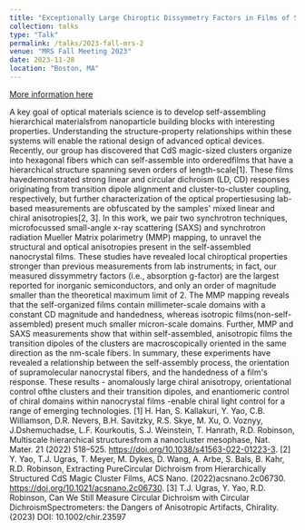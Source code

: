 ```yaml
---
title: "Exceptionally Large Chiroptic Dissymmetry Factors in Films of Supramolecular Magic-Sized Clusters"
collection: talks
type: "Talk"
permalink: /talks/2023-fall-mrs-2
venue: "MRS Fall Meeting 2023"
date: 2023-11-28
location: "Boston, MA"
---
```


[More information here](https://www.mrs.org/meetings-events/fall-meetings-exhibits/2023-mrs-fall-meeting/symposium-sessions/presentations/detail/2023_mrs_fall_meeting/2023_mrs_fall_meeting-3959012)

A key goal of optical materials science is to develop self-assembling hierarchical materialsfrom nanoparticle building blocks with interesting properties. Understanding the structure-property relationships within these systems will enable the rational design of advanced optical devices. Recently, our group has discovered that CdS magic-sized clusters organize into hexagonal fibers which can self-assemble into orderedfilms that have a hierarchical structure spanning seven orders of length-scale[1]. These films havedemonstrated strong linear and circular dichroism (LD, CD) responses originating from transition dipole alignment and cluster-to-cluster coupling, respectively, but further characterization of the optical propertiesusing lab-based measurements are obfuscated by the samples' mixed linear and chiral anisotropies[2, 3]. In this work, we pair two synchrotron techniques, microfocussed small-angle x-ray scattering (SAXS) and synchrotron radiation Mueller Matrix polarimetry (MMP) mapping, to unravel the structural and optical anisotropies present in the self-assembled nanocrystal films. These studies have revealed local chiroptical properties stronger than previous measurements from lab instruments; in fact, our measured dissymmetry factors (i.e., absorption g-factor) are the largest reported for inorganic semiconductors, and only an order of magnitude smaller than the theoretical maximum limit of 2. The MMP mapping reveals that the self-organized films contain millimeter-scale domains with a constant CD magnitude and handedness, whereas isotropic films(non-self-assembled) present much smaller micron-scale domains. Further, MMP and SAXS measurements show that within self-assembled, anisotropic films the transition dipoles of the clusters are macroscopically oriented in the same direction as the nm-scale fibers. In summary, these experiments have revealed a relationship between the self-assembly process, the orientation of supramolecular nanocrystal fibers, and the handedness of a film's response. These results - anomalously large chiral anisotropy, orientational control ofthe clusters and their transition dipoles, and enantiomeric control of chiral domains within nanocrystal films -enable chiral light control for a range of emerging technologies.
[1] H. Han, S. Kallakuri, Y. Yao, C.B. Williamson, D.R. Nevers, B.H. Savitzky, R.S. Skye, M. Xu, O. Voznyy, J.Dshemuchadse, L.F. Kourkoutis, S.J. Weinstein, T. Hanrath, R.D. Robinson, Multiscale hierarchical structuresfrom a nanocluster mesophase, Nat. Mater. 21 (2022) 518–525. https://doi.org/10.1038/s41563-022-01223-3.
[2] Y. Yao, T.J. Ugras, T. Meyer, M. Dykes, D. Wang, A. Arbe, S. Bals, B. Kahr, R.D. Robinson, Extracting PureCircular Dichroism from Hierarchically Structured CdS Magic Cluster Films, ACS Nano. (2022)acsnano.2c06730. https://doi.org/10.1021/acsnano.2c06730.
[3] T.J. Ugras, Y. Yao, R.D. Robinson, Can We Still Measure Circular Dichroism with Circular DichroismSpectrometers: the Dangers of Anisotropic Artifacts, Chirality. (2023) DOI: 10.1002/chir.23597